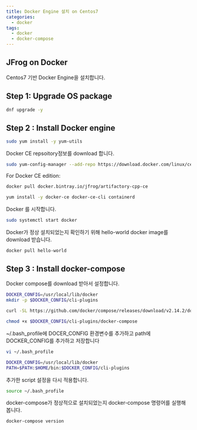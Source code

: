 ```yaml
---
title: Docker Engine 설치 on Centos7
categories:
  - docker 
tags:
  - docker
  - docker-compose
---
```


## JFrog on Docker
Centos7 기반 Docker Engine을 설치합니다.  

## Step 1: Upgrade OS package

```bash
dnf upgrade -y
```

## Step 2 : Install Docker engine 
```bash
sudo yum install -y yum-utils

```
Docker CE repsoitory정보를 download 합니다.  
```bash
sudo yum-config-manager --add-repo https://download.docker.com/linux/centos/docker-ce.repo
```
For Docker CE edition:

```bash
docker pull docker.bintray.io/jfrog/artifactory-cpp-ce

yum install -y docker-ce docker-ce-cli containerd
```

Docker 를 시작합니다.  
```bash
sudo systemctl start docker
```

Docker가 정상 설치되었는지 확인하기 위해 hello-world docker image를 download 받습니다.  
```bash
docker pull hello-world
```

## Step 3 : Install docker-compose  
Docker compose를 download 받아서 설정합니다.  
```bash
DOCKER_CONFIG=/usr/local/lib/docker 
mkdir -p $DOCKER_CONFIG/cli-plugins

curl -SL https://github.com/docker/compose/releases/download/v2.14.2/docker-compose-linux-x86_64 -o $DOCKER_CONFIG/cli-plugins/docker-compose

chmod +x $DOCKER_CONFIG/cli-plugins/docker-compose
```

~/.bash_profile에  DOCER_CONFIG 환경변수를 추가하고 path에 DOCKER_CONFIG를 추가하고 저장합니다  
```bash
vi ~/.bash_profile 

DOCKER_CONFIG=/usr/local/lib/docker
PATH=$PATH:$HOME/bin:$DOCKER_CONFIG/cli-plugins
```
추가한 script 설정을 다시 적용합니다.  
```bash
source ~/.bash_profile 
```

docker-compose가  정상적으로 설치되었는지 docker-compose 명령어를 실행해 봅니다.  
```bash
docker-compose version
```


